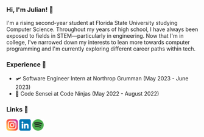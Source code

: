 ### Hi, I'm Julian! 👋  

I'm a rising second-year student at Florida State University studying Computer Science. Throughout my years of high school, I have always been exposed to fields in STEM—particularly in engineering. Now that I'm in college, I've narrowed down my interests to lean more towards computer programming and I'm currently exploring different career paths within tech.

### Experience 📃
- 🛩 Software Engineer Intern at Northrop Grumman (May 2023 - June 2023)
- 🥷 Code Sensei at Code Ninjas (May 2022 - August 2022)

### Links 👾
<a href="https://www.instagram.com/julianwsanchez/"><img src="img/instagram.png" width="30"></a> <a href="https://www.linkedin.com/in/julianwsanchez/"><img src="img/linkedin.png" width="30"></a> <a href="https://open.spotify.com/user/31nvmp25h2eqhcih2re43lwcsjee"><img src="img/spotify.png" width="30"></a>
